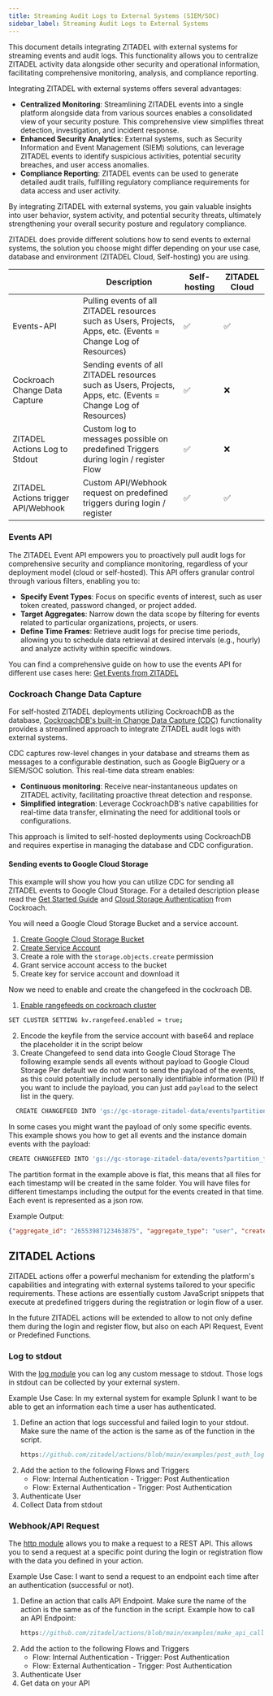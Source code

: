 ```yaml
---
title: Streaming Audit Logs to External Systems (SIEM/SOC)
sidebar_label: Streaming Audit Logs to External Systems
---
```


This document details integrating ZITADEL with external systems for streaming events and audit logs. 
This functionality allows you to centralize ZITADEL activity data alongside other security and operational information, facilitating comprehensive monitoring, analysis, and compliance reporting.

Integrating ZITADEL with external systems offers several advantages:
- **Centralized Monitoring**: Streamlining ZITADEL events into a single platform alongside data from various sources enables a consolidated view of your security posture. This comprehensive view simplifies threat detection, investigation, and incident response.
- **Enhanced Security Analytics**: External systems, such as Security Information and Event Management (SIEM) solutions, can leverage ZITADEL events to identify suspicious activities, potential security breaches, and user access anomalies.
- **Compliance Reporting**: ZITADEL events can be used to generate detailed audit trails, fulfilling regulatory compliance requirements for data access and user activity.

By integrating ZITADEL with external systems, you gain valuable insights into user behavior, system activity, and potential security threats, ultimately strengthening your overall security posture and regulatory compliance.

ZITADEL does provide different solutions how to send events to external systems, the solution you choose might differ depending on your use case, database and environment (ZITADEL Cloud, Self-hosting) you are using.

|                                     | Description                                                                                                    | Self-hosting | ZITADEL Cloud |
|-------------------------------------|----------------------------------------------------------------------------------------------------------------|-------------|---------------|
| Events-API                          | Pulling events of all ZITADEL resources such as Users, Projects, Apps, etc. (Events = Change Log of Resources) | ✅           | ✅             |
| Cockroach Change Data Capture       | Sending events of all ZITADEL resources such as Users, Projects, Apps, etc. (Events = Change Log of Resources) | ✅           | ❌             |
| ZITADEL Actions Log to Stdout       | Custom log to messages possible on predefined Triggers during login / register Flow                            | ✅           | ❌             |
| ZITADEL Actions trigger API/Webhook | Custom API/Webhook request on predefined triggers during login / register                                      | ✅           | ✅             |

### Events API

The ZITADEL Event API empowers you to proactively pull audit logs for comprehensive security and compliance monitoring, regardless of your deployment model (cloud or self-hosted). 
This API offers granular control through various filters, enabling you to:
- **Specify Event Types**: Focus on specific events of interest, such as user token created, password changed, or project added.
- **Target Aggregates**: Narrow down the data scope by filtering for events related to particular organizations, projects, or users.
- **Define Time Frames**: Retrieve audit logs for precise time periods, allowing you to schedule data retrieval at desired intervals (e.g., hourly) and analyze activity within specific windows.

You can find a comprehensive guide on how to use the events API for different use cases here: [Get Events from ZITADEL](/docs/guides/integrate/event-api)

### Cockroach Change Data Capture

For self-hosted ZITADEL deployments utilizing CockroachDB as the database, [CockroachDB's built-in Change Data Capture (CDC)](https://www.cockroachlabs.com/docs/stable/change-data-capture-overview) functionality provides a streamlined approach to integrate ZITADEL audit logs with external systems.

CDC captures row-level changes in your database and streams them as messages to a configurable destination, such as Google BigQuery or a SIEM/SOC solution. This real-time data stream enables:
- **Continuous monitoring**: Receive near-instantaneous updates on ZITADEL activity, facilitating proactive threat detection and response.
- **Simplified integration**: Leverage CockroachDB's native capabilities for real-time data transfer, eliminating the need for additional tools or configurations.

This approach is limited to self-hosted deployments using CockroachDB and requires expertise in managing the database and CDC configuration.

#### Sending events to Google Cloud Storage

This example will show you how you can utilize CDC for sending all ZITADEL events to Google Cloud Storage.
For a detailed description please read the [Get Started Guide](https://www.cockroachlabs.com/docs/v23.2/create-and-configure-changefeeds) and [Cloud Storage Authentication](https://www.cockroachlabs.com/docs/v23.2/cloud-storage-authentication?filters=gcs#set-up-google-cloud-storage-assume-role) from Cockroach.

You will need a Google Cloud Storage Bucket and a service account.
1. [Create Google Cloud Storage Bucket](https://cloud.google.com/storage/docs/creating-buckets)
2. [Create Service Account](https://cloud.google.com/iam/docs/service-accounts-create)
3. Create a role with the `storage.objects.create` permission
4. Grant service account access to the bucket
5. Create key for service account and download it

Now we need to enable and create the changefeed in the cockroach DB.
1. [Enable rangefeeds on cockroach cluster](https://www.cockroachlabs.com/docs/v23.2/create-and-configure-changefeeds#enable-rangefeeds)
  ```bash
  SET CLUSTER SETTING kv.rangefeed.enabled = true;
  ```
2. Encode the keyfile from the service account with base64 and replace the placeholder it in the script below
3. Create Changefeed to send data into Google Cloud Storage
   The following example sends all events without payload to Google Cloud Storage
   Per default we do not want to send the payload of the events, as this could potentially include personally identifiable information (PII)
   If you want to include the payload, you can just add `payload` to the select list in the query.  
```bash
  CREATE CHANGEFEED INTO 'gs://gc-storage-zitadel-data/events?partition_format=flat&AUTH=specified&CREDENTIALS=base64encodedkey' AS SELECT instance_id, aggregate_type, aggregate_id, owner, event_type, sequence, created_at FROM eventstore.events2;
  ```

In some cases you might want the payload of only some specific events.
This example shows you how to get all events and the instance domain events with the payload:
```bash
CREATE CHANGEFEED INTO 'gs://gc-storage-zitadel-data/events?partition_format=flat&AUTH=specified&CREDENTIALS=base64encodedkey' AS SELECT instance_id, aggregate_type, aggregate_id, owner, event_type, sequence, created_at CASE WHEN event_type IN ('instance.domain.added', 'instance.domain.removed', 'instance.domain.primary.set' ) THEN payload END AS payload FROM eventstore.events2;
```

The partition format in the example above is flat, this means that all files for each timestamp will be created in the same folder.
You will have files for different timestamps including the output for the events created in that time.
Each event is represented as a json row.

Example Output:
```json lines
{"aggregate_id": "26553987123463875", "aggregate_type": "user", "created_at": "2023-12-25T10:01:45.600913Z", "event_type": "user.human.added", "instance_id": "123456789012345667", "payload": null, "sequence": 1}
```

## ZITADEL Actions

ZITADEL actions offer a powerful mechanism for extending the platform's capabilities and integrating with external systems tailored to your specific requirements. 
These actions are essentially custom JavaScript snippets that execute at predefined triggers during the registration or login flow of a user.

In the future ZITADEL actions will be extended to allow to not only define them during the login and register flow, but also on each API Request, Event or Predefined Functions.

### Log to stdout

With the [log module](/docs/apis/actions/modules#log) you can log any custom message to stdout.
Those logs in stdout can be collected by your external system.

Example Use Case:
In my external system for example Splunk I want to be able to get an information each time a user has authenticated.

1. Define an action that logs successful and failed login to your stdout.
   Make sure the name of the action is the same as of the function in the script.
   ```ts reference
   https://github.com/zitadel/actions/blob/main/examples/post_auth_log.js
   ```
2. Add the action to the following Flows and Triggers
   - Flow: Internal Authentication - Trigger: Post Authentication
   - Flow: External Authentication - Trigger: Post Authentication
3. Authenticate User
4. Collect Data from stdout

### Webhook/API Request

The [http module](/docs/apis/actions/modules#http) allows you to make a request to a REST API. 
This allows you to send a request at a specific point during the login or registration flow with the data you defined in your action.

Example Use Case:
I want to send a request to an endpoint each time after an authentication (successful or not).

1. Define an action that calls API Endpoint.
   Make sure the name of the action is the same as of the function in the script.
   Example how to call an API Endpoint:
   ```ts reference
   https://github.com/zitadel/actions/blob/main/examples/make_api_call.js
   ```
2. Add the action to the following Flows and Triggers
   - Flow: Internal Authentication - Trigger: Post Authentication
   - Flow: External Authentication - Trigger: Post Authentication
3. Authenticate User
4. Get data on your API
